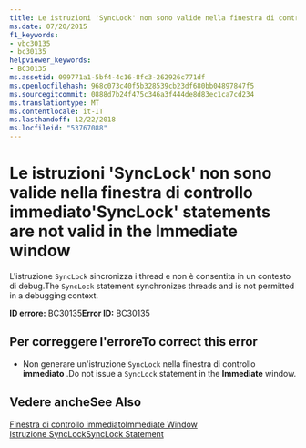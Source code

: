 ```yaml
---
title: Le istruzioni 'SyncLock' non sono valide nella finestra di controllo immediato
ms.date: 07/20/2015
f1_keywords:
- vbc30135
- bc30135
helpviewer_keywords:
- BC30135
ms.assetid: 099771a1-5bf4-4c16-8fc3-262926c771df
ms.openlocfilehash: 968c073c40f5b328539cb23df680bb04897847f5
ms.sourcegitcommit: 0888d7b24f475c346a3f444de8d83ec1ca7cd234
ms.translationtype: MT
ms.contentlocale: it-IT
ms.lasthandoff: 12/22/2018
ms.locfileid: "53767088"
---
```

# <a name="synclock-statements-are-not-valid-in-the-immediate-window"></a><span data-ttu-id="d1841-102">Le istruzioni 'SyncLock' non sono valide nella finestra di controllo immediato</span><span class="sxs-lookup"><span data-stu-id="d1841-102">'SyncLock' statements are not valid in the Immediate window</span></span>
<span data-ttu-id="d1841-103">L'istruzione `SyncLock` sincronizza i thread e non è consentita in un contesto di debug.</span><span class="sxs-lookup"><span data-stu-id="d1841-103">The `SyncLock` statement synchronizes threads and is not permitted in a debugging context.</span></span>  
  
 <span data-ttu-id="d1841-104">**ID errore:** BC30135</span><span class="sxs-lookup"><span data-stu-id="d1841-104">**Error ID:** BC30135</span></span>  
  
## <a name="to-correct-this-error"></a><span data-ttu-id="d1841-105">Per correggere l'errore</span><span class="sxs-lookup"><span data-stu-id="d1841-105">To correct this error</span></span>  
  
-   <span data-ttu-id="d1841-106">Non generare un'istruzione `SyncLock` nella finestra di controllo **immediato** .</span><span class="sxs-lookup"><span data-stu-id="d1841-106">Do not issue a `SyncLock` statement in the **Immediate** window.</span></span>  
  
## <a name="see-also"></a><span data-ttu-id="d1841-107">Vedere anche</span><span class="sxs-lookup"><span data-stu-id="d1841-107">See Also</span></span>  
 [<span data-ttu-id="d1841-108">Finestra di controllo immediato</span><span class="sxs-lookup"><span data-stu-id="d1841-108">Immediate Window</span></span>](/visualstudio/ide/reference/immediate-window)  
 [<span data-ttu-id="d1841-109">Istruzione SyncLock</span><span class="sxs-lookup"><span data-stu-id="d1841-109">SyncLock Statement</span></span>](../../visual-basic/language-reference/statements/synclock-statement.md)
